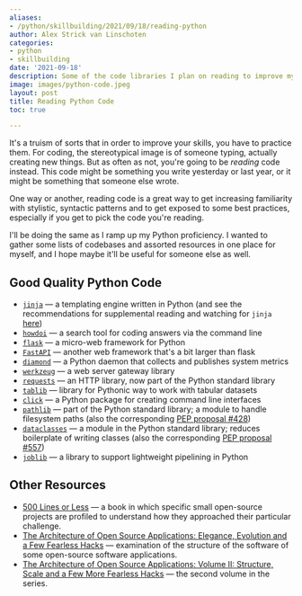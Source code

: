 ```yaml
---
aliases:
- /python/skillbuilding/2021/09/18/reading-python
author: Alex Strick van Linschoten
categories:
- python
- skillbuilding
date: '2021-09-18'
description: Some of the code libraries I plan on reading to improve my Pythonic style
image: images/python-code.jpeg
layout: post
title: Reading Python Code
toc: true

---
```


It's a truism of sorts that in order to improve your skills, you have to practice them. For coding, the stereotypical image is of someone typing, actually creating new things. But as often as not, you're going to be *reading* code instead. This code might be something you write yesterday or last year, or it might be something that someone else wrote.

One way or another, reading code is a great way to get increasing familiarity with stylistic, syntactic patterns and to get exposed to some best practices, especially if you get to pick the code you're reading.

I'll be doing the same as I ramp up my Python proficiency. I wanted to gather some lists of codebases and assorted resources in one place for myself, and I hope maybe it'll be useful for someone else as well.

## Good Quality Python Code

- [`jinja`](https://jinja.palletsprojects.com/en/3.0.x/) — a templating engine written in Python (and see the recommendations for supplemental reading and watching for `jinja` [here](https://death.andgravity.com/aosa))
- [`howdoi`](https://github.com/gleitz/howdoi) — a search tool for coding answers via the command line
- [`flask`](https://github.com/pallets/flask) — a micro-web framework for Python
- [`FastAPI`](https://fastapi.tiangolo.com) — another web framework that's a bit larger than flask
- [`diamond`](https://github.com/python-diamond/Diamond) — a Python daemon that collects and publishes system metrics
- [`werkzeug`](https://github.com/pallets/werkzeug) — a web server gateway library
- [`requests`](https://docs.python-requests.org/en/latest/) — an HTTP library, now part of the Python standard library
- [`tablib`](https://tablib.readthedocs.io/en/stable/) — library for Pythonic way to work with tabular datasets
- [`click`](https://click.palletsprojects.com/en/8.0.x/) — a Python package for creating command line interfaces
- [`pathlib`](https://docs.python.org/3/library/pathlib.html) — part of the Python standard library; a module to handle filesystem paths (also the corresponding [PEP proposal #428](https://www.python.org/dev/peps/pep-0428/))
- [`dataclasses`](https://docs.python.org/3/library/dataclasses.html) — a module in the Python standard library; reduces boilerplate of writing classes (also the corresponding [PEP proposal #557](https://www.python.org/dev/peps/pep-0557/))
- [`joblib`](https://joblib.readthedocs.io/en/latest/) — a library to support lightweight pipelining in Python

## Other Resources

- [500 Lines or Less](http://aosabook.org/en/index.html) — a book in which specific small open-source projects are profiled to understand how they approached their particular challenge.
- [The Architecture of Open Source Applications: Elegance, Evolution and a Few Fearless Hacks](http://aosabook.org/en/index.html) — examination of the structure of the software of some open-source software applications.
- [The Architecture of Open Source Applications: Volume II: Structure, Scale and a Few More Fearless Hacks](http://aosabook.org/en/index.html) — the second volume in the series.